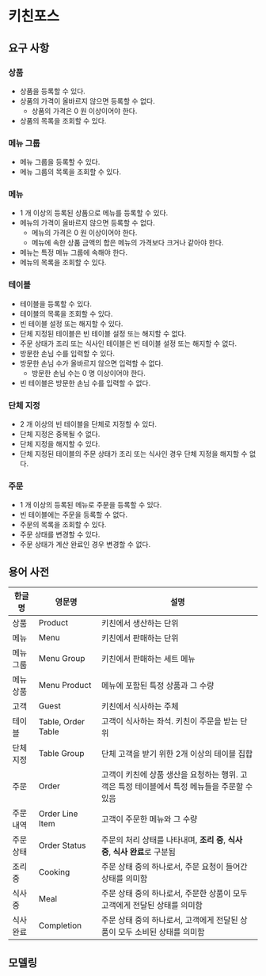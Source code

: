 # 키친포스

## 요구 사항

### 상품

* 상품을 등록할 수 있다.
* 상품의 가격이 올바르지 않으면 등록할 수 없다.
    * 상품의 가격은 0 원 이상이어야 한다.
* 상품의 목록을 조회할 수 있다.

### 메뉴 그룹

* 메뉴 그룹을 등록할 수 있다.
* 메뉴 그룹의 목록을 조회할 수 있다.

### 메뉴

* 1 개 이상의 등록된 상품으로 메뉴를 등록할 수 있다.
* 메뉴의 가격이 올바르지 않으면 등록할 수 없다.
    * 메뉴의 가격은 0 원 이상이어야 한다.
    * 메뉴에 속한 상품 금액의 합은 메뉴의 가격보다 크거나 같아야 한다.
* 메뉴는 특정 메뉴 그룹에 속해야 한다.
* 메뉴의 목록을 조회할 수 있다.

### 테이블

* 테이블을 등록할 수 있다.
* 테이블의 목록을 조회할 수 있다.
* 빈 테이블 설정 또는 해지할 수 있다.
* 단체 지정된 테이블은 빈 테이블 설정 또는 해지할 수 없다.
* 주문 상태가 조리 또는 식사인 테이블은 빈 테이블 설정 또는 해지할 수 없다.
* 방문한 손님 수를 입력할 수 있다.
* 방문한 손님 수가 올바르지 않으면 입력할 수 없다.
    * 방문한 손님 수는 0 명 이상이어야 한다.
* 빈 테이블은 방문한 손님 수를 입력할 수 없다.

### 단체 지정

* 2 개 이상의 빈 테이블을 단체로 지정할 수 있다.
* 단체 지정은 중복될 수 없다.
* 단체 지정을 해지할 수 있다.
* 단체 지정된 테이블의 주문 상태가 조리 또는 식사인 경우 단체 지정을 해지할 수 없다.

### 주문

* 1 개 이상의 등록된 메뉴로 주문을 등록할 수 있다.
* 빈 테이블에는 주문을 등록할 수 없다.
* 주문의 목록을 조회할 수 있다.
* 주문 상태를 변경할 수 있다.
* 주문 상태가 계산 완료인 경우 변경할 수 없다.

## 용어 사전

| 한글명 | 영문명 | 설명 |
| --- | --- | --- |
| 상품 | Product | 키친에서 생산하는 단위 |
| 메뉴 | Menu | 키친에서 판매하는 단위 |
| 메뉴 그룹 | Menu Group | 키친에서 판매하는 세트 메뉴 |
| 메뉴 상품 | Menu Product | 메뉴에 포함된 특정 상품과 그 수량 |
| 고객 | Guest | 키친에서 식사하는 주체 |
| 테이블 | Table, Order Table | 고객이 식사하는 좌석. 키친이 주문을 받는 단위 |
| 단체 지정 | Table Group | 단체 고객을 받기 위한 2개 이상의 테이블 집합 |
| 주문 | Order | 고객이 키친에 상품 생산을 요청하는 행위. 고객은 특정 테이블에서 특정 메뉴들을 주문할 수 있음 |
| 주문 내역 | Order Line Item | 고객이 주문한 메뉴와 그 수량 |
| 주문 상태 | Order Status | 주문의 처리 상태를 나타내며, **조리 중**, **식사 중**, **식사 완료**로 구분됨 |
| 조리 중 | Cooking | 주문 상태 중의 하나로서, 주문 요청이 들어간 상태를 의미함 |
| 식사 중 | Meal | 주문 상태 중의 하나로서, 주문한 상품이 모두 고객에게 전달된 상태를 의미함 |
| 식사 완료 | Completion | 주문 상태 중의 하나로서, 고객에게 전달된 상품이 모두 소비된 상태를 의미함 |

## 모델링
